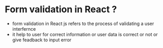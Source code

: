 # Form validation in React ?

- form validation in React js refers to the process of validating a user interfernce
- it help to user for correct information or user data is correct or not or give feadback to input error
